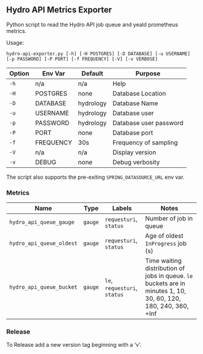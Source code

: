 ## Hydro API Metrics Exporter

Python script to read the Hydro API job queue and yeald prometheus metrics.

Usage: 

```
hydro-api-exporter.py [-h] [-H POSTGRES] [-D DATABASE] [-u USERNAME] [-p PASSWORD] [-P PORT] [-f FREQUENCY] [-V] [-v VERBOSE]
```

| Option                      | Env Var   | Default   | Purpose |
|-----------------------------|-----------|-----------|---------|
| `-h`                        | n/a       | n/a       | Help    |
| `-H`                        | POSTGRES  | none      | Database Location |
| `-D`                        | DATABASE  | hydrology | Database Name |
| `-u`                        | USERNAME  | hydrology | Database user |
| `-p`                        | PASSWORD  | hydrology | Database user password |
| `-P`                        | PORT      | none      | Database port |
| `-f`                        | FREQUENCY | 30s       | Frequency of sampling |
| `-V`                        | n/a       | n/a       | Display version |
| `-v`                        | DEBUG     | none      | Debug verbosity |

The script also supports the pre-exiting `SPRING_DATASOURCE_URL` env var.

### Metrics

| Name | Type | Labels | Notes |
|------|------|--------|---------|
| `hydro_api_queue_gauge`  | `gauge` | `requesturi`, `status` | Number of job in queue |
| `hydro_api_queue_oldest` | `gauge` | `requesturi`, `status` | Age of oldest `InProgress` job (s) |
| `hydro_api_queue_bucket` | `gauge` | `le`, `requesturi`, `status` | Time waiting distribution of jobs in queue. `le` buckets are in minutes  1, 10, 30, 60, 120, 180, 240, 360, +Inf |

### Release

To Release add a new version tag beginning with a 'v'.
